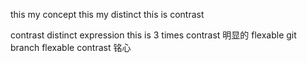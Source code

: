 this my concept
this my distinct
this is contrast

contrast  distinct  expression
this is 3 times  contrast 明显的
flexable  git branch
flexable
contrast 铭心
